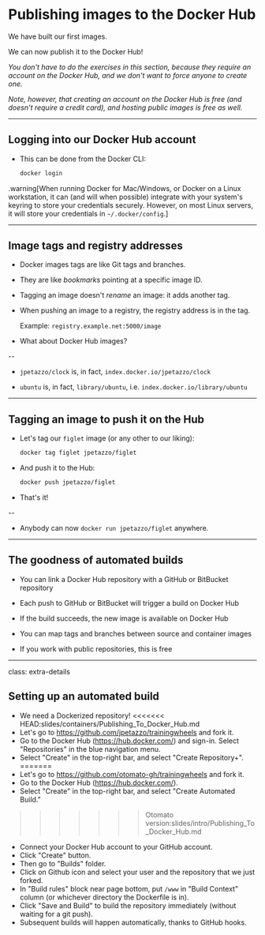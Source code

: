 # Publishing images to the Docker Hub

We have built our first images.

We can now publish it to the Docker Hub!

*You don't have to do the exercises in this section,
because they require an account on the Docker Hub, and we
don't want to force anyone to create one.*

*Note, however, that creating an account on the Docker Hub
is free (and doesn't require a credit card), and hosting
public images is free as well.*

---

## Logging into our Docker Hub account

* This can be done from the Docker CLI:
  ```bash
  docker login
  ```

.warning[When running Docker for Mac/Windows, or
Docker on a Linux workstation, it can (and will when
possible) integrate with your system's keyring to
store your credentials securely. However, on most Linux
servers, it will store your credentials in `~/.docker/config`.]

---

## Image tags and registry addresses

* Docker images tags are like Git tags and branches.

* They are like *bookmarks* pointing at a specific image ID.

* Tagging an image doesn't *rename* an image: it adds another tag.

* When pushing an image to a registry, the registry address is in the tag.

  Example: `registry.example.net:5000/image`

* What about Docker Hub images?

--

* `jpetazzo/clock` is, in fact, `index.docker.io/jpetazzo/clock`

* `ubuntu` is, in fact, `library/ubuntu`, i.e. `index.docker.io/library/ubuntu`

---

## Tagging an image to push it on the Hub

* Let's tag our `figlet` image (or any other to our liking):
  ```bash
  docker tag figlet jpetazzo/figlet
  ```

* And push it to the Hub:
  ```bash
  docker push jpetazzo/figlet
  ```

* That's it!

--

* Anybody can now `docker run jpetazzo/figlet` anywhere.

---

## The goodness of automated builds

* You can link a Docker Hub repository with a GitHub or BitBucket repository

* Each push to GitHub or BitBucket will trigger a build on Docker Hub

* If the build succeeds, the new image is available on Docker Hub

* You can map tags and branches between source and container images

* If you work with public repositories, this is free

---

class: extra-details

## Setting up an automated build

* We need a Dockerized repository!
<<<<<<< HEAD:slides/containers/Publishing_To_Docker_Hub.md
* Let's go to https://github.com/jpetazzo/trainingwheels and fork it.
* Go to the Docker Hub (https://hub.docker.com/) and sign-in. Select "Repositories" in the blue navigation menu.
* Select "Create" in the top-right bar, and select "Create Repository+".
=======
* Let's go to https://github.com/otomato-gh/trainingwheels and fork it.
* Go to the Docker Hub (https://hub.docker.com/).
* Select "Create" in the top-right bar, and select "Create Automated Build."
>>>>>>> Otomato version:slides/intro/Publishing_To_Docker_Hub.md
* Connect your Docker Hub account to your GitHub account.
* Click "Create" button.
* Then go to "Builds" folder.
* Click on Github icon and select your user and the repository that we just forked.
* In "Build rules" block near page bottom, put `/www` in "Build Context" column (or whichever directory the Dockerfile is in).
* Click "Save and Build" to build the repository immediately (without waiting for a git push).
* Subsequent builds will happen automatically, thanks to GitHub hooks.

